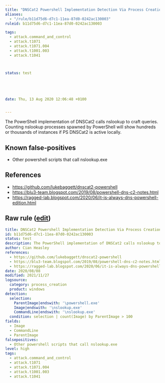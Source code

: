 ```yaml
---
title: "DNSCat2 Powershell Implementation Detection Via Process Creation"
aliases:
  - "/rule/b11d75d6-d7c1-11ea-87d0-0242ac130003"
ruleid: b11d75d6-d7c1-11ea-87d0-0242ac130003

tags:
  - attack.command_and_control
  - attack.t1071
  - attack.t1071.004
  - attack.t1001.003
  - attack.t1041



status: test





date: Thu, 13 Aug 2020 12:06:48 +0100


---
```


The PowerShell implementation of DNSCat2 calls nslookup to craft queries. Counting nslookup processes spawned by PowerShell will show hundreds or thousands of instances if PS DNSCat2 is active locally.

<!--more-->


## Known false-positives

* Other powershell scripts that call nslookup.exe



## References

* https://github.com/lukebaggett/dnscat2-powershell
* https://blu3-team.blogspot.com/2019/08/powershell-dns-c2-notes.html
* https://ragged-lab.blogspot.com/2020/06/it-is-always-dns-powershell-edition.html


## Raw rule ([edit](https://github.com/SigmaHQ/sigma/edit/master/rules/windows/process_creation/proc_creation_win_dnscat2_powershell_implementation.yml))
```yaml
title: DNSCat2 Powershell Implementation Detection Via Process Creation
id: b11d75d6-d7c1-11ea-87d0-0242ac130003
status: test
description: The PowerShell implementation of DNSCat2 calls nslookup to craft queries. Counting nslookup processes spawned by PowerShell will show hundreds or thousands of instances if PS DNSCat2 is active locally.
author: Cian Heasley
references:
  - https://github.com/lukebaggett/dnscat2-powershell
  - https://blu3-team.blogspot.com/2019/08/powershell-dns-c2-notes.html
  - https://ragged-lab.blogspot.com/2020/06/it-is-always-dns-powershell-edition.html
date: 2020/08/08
modified: 2021/11/27
logsource:
  category: process_creation
  product: windows
detection:
  selection:
    ParentImage|endswith: '\powershell.exe'
    Image|endswith: '\nslookup.exe'
    CommandLine|endswith: '\nslookup.exe'
  condition: selection | count(Image) by ParentImage > 100
fields:
  - Image
  - CommandLine
  - ParentImage
falsepositives:
  - Other powershell scripts that call nslookup.exe
level: high
tags:
  - attack.command_and_control
  - attack.t1071
  - attack.t1071.004
  - attack.t1001.003
  - attack.t1041

```
